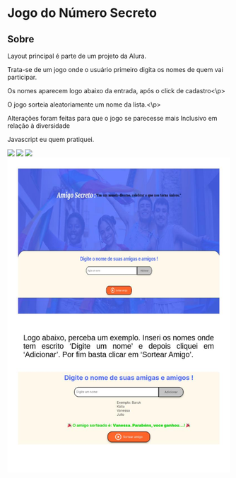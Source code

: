 <h1>Jogo do Número Secreto</h1>
<h2> Sobre</h2>
<p>Layout principal é parte de um projeto da Alura.</p>
<p>Trata-se de um jogo onde o usuário primeiro digita os nomes de quem vai participar.</p>
<p>Os nomes aparecem logo abaixo da entrada, após o click de cadastro<\p>
<p>O jogo sorteia aleatoriamente um nome da lista.<\p>
<p> Alterações foram feitas para que o jogo se parecesse mais Inclusivo em relação à diversidade</p>
<p> Javascript eu quem pratiquei.</p>


<div> 
 <img src = "https://img.shields/badge/HTML-239120?stile-for-the-badge&logo=html5&logoColor=white">
 <img src = "https://img.shields/badge/CSS-239120?stile-for-the-badge&logo=css&logoColor=white">
 <img src = "https://img.shields/badge/JavaScript-F7Df1E?stile-for-the-badge&logo=html5&logoColor=black">
</div>

<div>
 <img src = "readme.jpg"
</div>
